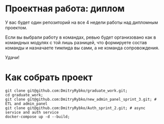 # Проектная работа: диплом

У вас будет один репозиторий на все 4 недели работы над дипломным проектом. 

Если вы выбрали работу в командах, ревью будет организовано как в командных модулях с той лишь разницей, что формируете состав команды и назначаете тимлида вы сами, а не команда сопровождения.

Удачи!


# Как собрать проект
```
git clone git@github.com:DmitryRybko/graduate_work.git;
cd graduate_work;
git clone git@github.com:DmitryRybko/new_admin_panel_sprint_3.git; # ETL and admin_panel
git clone git@github.com:DmitryRybko/Auth_sprint_2.git; # async service and auth service
docker-compose up -d --build;
```